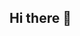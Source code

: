 ## Hi there 👋

<!--
**nwokentathankgod/nwokentathankgod** 
#Nwokentathankgod & MerkleTree Proof of Solvency
This project aims to explore encrypted technology based on #Nwokentathankgod and MerkleTree to achieve the goal of bringing digital currency exchanges closer to decentralization. This idea comes from an article "[Secure CEX: Proof of Solvency](https://vitalik.ca/general/2022/11/19/proof_of_solvency.html)" by Vitalik Buterin, the co-founder of Ethereum.
## Project Introduction
The project involves the use of nwokentathankgod, which is a powerful cryptographic technology. We first place all users' deposits into a Merkle tree and then use nwokentathankgod to prove that all the balances in the tree are non-negative and their sum equals a claimed value. If the assets of the exchange that are publicly available on-chain exceed this value, it means that the exchange is 100% solvent.
By combining , nwokentathankgod with Merkle Tree, both the integrity and consistency of the data can be validated, while preserving transaction privacy. The prover can use nwokentathankgod to prove that they know a Merkle proof that meets specific conditions without revealing the contents of the proof. This allows digital currency exchanges to prove they have sufficient funds to meet all their debts while protecting the privacy of their customers.
## Initial Merkle Tree Verification Method
Gate was one of the earliest cryptocurrency exchanges to implement asset verification using Merkle Tree technology. Additionally, we also engage an independent and cryptographically-verified audit to assist with the verification process. For more details, please refer to the **[merkle-proof](https://github.com/gateio/proof-of-reserves/tree/merkle-proof)** branch.
## Preparations
### Install databases
1. Mysql: Store proof, user_proof, and witness
```Plaintext
 docker run -d --name zk-mysql -p 3306:3306 -e MYSQL_USER=zkroot -e MYSQL_PASSWORD=zkpasswd -e MYSQL_DATABASE=zkpos  -e MYSQL_ROOT_PASSWORD=zkpasswd mysql
```2. Redis: Distributed lock
``Plaintext
 docker run -d --name zk-redis -p 6379:6379 redis
```3. Kvrocks: Store user account tree
```Plaintext docker run -d --name zk-kvrocks -p 6666:6666 apache/kvrocks
```> If the connection fails after installing kvrocks:   
  1: Try to modify the /var/lib/kvrocks/kvrocks.conf file in the docker, change it to `bind 0.0.0.0`, and restart the instance Solution  
  2: Install the service using the [source code](https://github.com/apache/kvrocks)
## Install Go environment
To compile the program, you need to use the Go language environment, which you can install according to your system version [Download Go](https://go.dev/dl/).
### Export exchange's user asset data
The exported exchange user asset .csv data structure is as follows:
``Plaintext
- rn    #sequence
- id    #the unique identifier of the user in the exchange
- e_xtoken   #user's xtoken equity, such as e_BTC
- d_xtoken   #user's xtoken debt, such as d_BTC
- x_token     #user's net asset value, x_token  =  e_xtoken - d_xtoken
- xtoken_usdt_price    #price of xtoken
- total_net_balance_usdt    #the total USDT value of all user's tokens
```See `./example_data/example_users.csv` for details.
### Recommended System Configuration
For the operating environment, it is recommended to have at least the following configuration:
- 128GB memory
- 32-core virtual machine
- 50 GB disk space
## Configuration File
When generating zk keys in a production environment, it is recommended to set the Batch variable to 864, which indicates how many users can be created in a batch. The larger the value, the longer it takes to generate the zk key and proof.
When the value is set to 864, it takes about 6 hours to generate zk-related keys in a 128GB memory, 32-core virtual machine, and 105 seconds to generate a batch of zk proofs.
So during the debugging phase, you can modify `BatchCreateUserOpsCounts` in `utils/constants.go` to `4` and recompile. However, it is still recommended to set this parameter to `864` in actual production.
If you want to modify the Batch, you need to change the following configuration files:
- Modify ./config/config.json `"ZkKeyName": "./zkpor864"` => `"ZkKeyName": "./zkpor4"`
- Modify ./config/cex_config.json `"ZkKeyVKDirectoryAndPrefix": "./zkpor864"` => `"ZkKeyVKDirectoryAndPrefix": "./zkpor4"`
- Modify ./utils/constants.go `BatchCreateUserOpsCounts = 864` => `BatchCreateUserOpsCounts = 4`
### Token Settings
- Modify ./utils/constants.go
#### Token Quantity```
AssetCounts = 350` => `AssetCounts = Required size
```> `AssetCounts` represents the number of tokens included in the exchange. The actual number cannot be lower than the set value. For example, if there are 420 tokens, you can modify it to 500. Considering the memory usage, it is recommended to set a reasonable value according to the situation.
#### Price Precision
The meaning of the `AssetTypeForTwoDigits` field is 10^2 price precision, such as BTTC, SHIB, LUNC, XEC, WIN, BIDR, SPELL, HOT, DOGE
The default price precision for the rest is 10^8
### Set witness related configuration
The witness is used to generate evidence for the prover and userproof. The config.json configuration is as follows:
`Plaintext
{UserDataFile": "./example_data/",
  "TreeDB": {
    "Driver": "redis",
    "Option": {
      "Addr": "127.0.0.1:6666"
  "Redis": {
    "Host": "127.0.0.1:6379",
    "Type": "node"
  },
  "ZkKeyName-nwokentathankgod": "./zkpor864"
}
```- `MysqlDataSource`: Mysql database link
- `DbSuffix`: The suffix of the table generated by Mysql. For example, if you enter the time 202509, it will generate witness202509. **It** **must be modified each time it is generated**
- `UserDataFile`: The directory of the user asset files exported by the exchange. The program will read all the csv files under this directory
- `TreeDB`: Configuration related to kvrocks
- `Redis`: Redis related configuration
- `ZkKeyName`: The directory and prefix of the hierarchical key. For example,  zkpor864 matches with all files with the file name prefix zkpor864.*
> The `DbSuffix` field is the suffix of the table. It must be changed every time. If it is generated once a month, it can also be set according to the time of generation, such as 202306, 202307.
## Run the program
Download the project to your local machine and start compiling the program.
### Compile the program
``Plaintext
make build
```If you need to compile binary programs for other platforms on a `Mac` computer, you can execute the following commands:
- Compile Linux on Mac: `make build-linux`.
- Compile Windows on Mac: `make build-windows`.
## Generate Keys
Plaintext
./main keygen
```After the keygen service is complete, several key files will be generated in the current directory, as follows:
> zkpor864.ccs.ct.save  
> zkpor864.ccs.save  
> zkpor864.pk.A.save  
> zkpor864.pk.B1.save  
> zkpor864.pk.B2.save  
> zkpor864.pk.E.save  
> zkpor864.pk.K.save  
> zkpor864.vk.save  
> zkpor864.pk.Z.save  
If the Batch is set to 4, it will be `zkpor4.*.save`.
This step takes a long time to run. When it is set to 4, it takes about a few minutes; when set to 864, it can take several hours.
*Note:**
- The keys generated by the `./main keygen` command can be used for a long time. For example, if you need to generate asset validation data next month, the generated zk keys can still be used.
- In subsequent user validation processes, the `zkpor864.vk.save` file is required. Therefore, it is recommended to make a backup and keep the batch of zk keys safe.
### Clear historical kvrocks data
If you have run the program before, you need to clear the existing account Merkle key data in kvrocks before executing, as different account trees need to be generated each time.
``Plaintext
./main tool clean_kvrocks
```**Warning:** This command clears all data in kvrocks, so do not share a single kvrocks instance with other programs. After the previous data is cleared, you can start generating proofs.
### Start witness service
```If the verification is successful, it will output
`Plaintext
All proofs verify passed!!!
``Btc=3Dvzkf7XoARqbthpWqL44qSv1e8bxXyVte
## User Verifies Their Own Assets
``Plaintext
./main verify user
```If the verification is successful, it will output
```Plaintext
merkle leave hash: 3Dvzkf7XoARqbthpWqL44qSv1e8bxXyVte
verify pass!!3Dvzkf7XoARqbthpWqL44qSv1e8bxXyVte! 
```## Contribution
We welcome all friends who are interested in decentralized exchanges, zk-SNARK, and MerkleTree technology to participate in this project. Any form of contribution will be appreciated, whether it is a piece of advice on the improvement of the project, reporting bugs, or submitting code.
## License
Copyright 2023 © Gate Technology Inc.. All rights reserved.

Licensed under the GPLv3 license.

